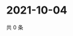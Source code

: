 # 2021-10-04

共 0 条

<!-- BEGIN -->
<!-- 最后更新时间 Mon Oct 04 2021 10:06:37 GMT+0800 (China Standard Time) -->

<!-- END -->
